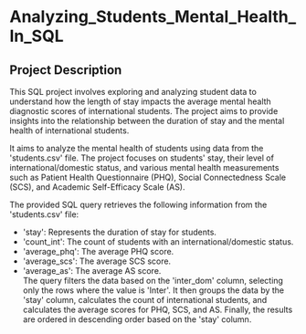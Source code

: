 # Analyzing_Students_Mental_Health_In_SQL

## Project Description
This SQL project involves exploring and analyzing student data to understand how the length of stay impacts the average mental health diagnostic scores of international students. The project aims to provide insights into the relationship between the duration of stay and the mental health of international students.

It aims to analyze the mental health of students using data from the 'students.csv' file. The project focuses on students' stay, their level of international/domestic status, and various mental health measurements such as Patient Health Questionnaire (PHQ), Social Connectedness Scale (SCS), and Academic Self-Efficacy Scale (AS).

The provided SQL query retrieves the following information from the 'students.csv' file:

- 'stay': Represents the duration of stay for students.
- 'count_int': The count of students with an international/domestic status.
- 'average_phq': The average PHQ score.
- 'average_scs': The average SCS score.
- 'average_as': The average AS score. \
The query filters the data based on the 'inter_dom' column, selecting only the rows where the value is 'Inter'. It then groups the data by the 'stay' column, calculates the count of international students, and calculates the average scores for PHQ, SCS, and AS. Finally, the results are ordered in descending order based on the 'stay' column.

